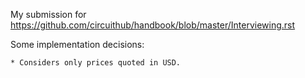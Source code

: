 My submission for https://github.com/circuithub/handbook/blob/master/Interviewing.rst

Some implementation decisions:

    * Considers only prices quoted in USD.